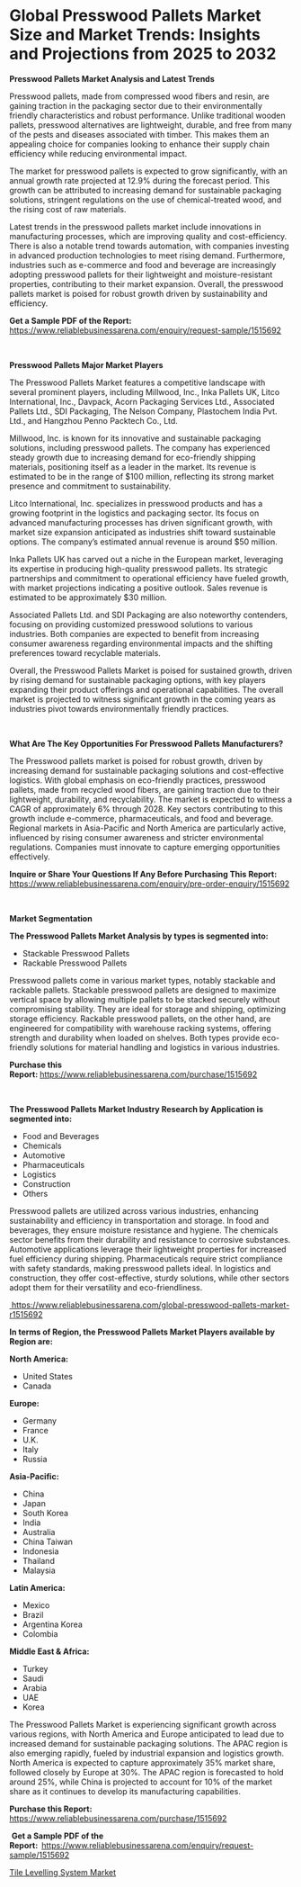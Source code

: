 <p><h1>Global Presswood Pallets Market Size and Market Trends: Insights and Projections from 2025 to 2032</h1></p><p><strong>Presswood Pallets Market Analysis and Latest Trends</strong></p>
<p><p>Presswood pallets, made from compressed wood fibers and resin, are gaining traction in the packaging sector due to their environmentally friendly characteristics and robust performance. Unlike traditional wooden pallets, presswood alternatives are lightweight, durable, and free from many of the pests and diseases associated with timber. This makes them an appealing choice for companies looking to enhance their supply chain efficiency while reducing environmental impact.</p><p>The market for presswood pallets is expected to grow significantly, with an annual growth rate projected at 12.9% during the forecast period. This growth can be attributed to increasing demand for sustainable packaging solutions, stringent regulations on the use of chemical-treated wood, and the rising cost of raw materials. </p><p>Latest trends in the presswood pallets market include innovations in manufacturing processes, which are improving quality and cost-efficiency. There is also a notable trend towards automation, with companies investing in advanced production technologies to meet rising demand. Furthermore, industries such as e-commerce and food and beverage are increasingly adopting presswood pallets for their lightweight and moisture-resistant properties, contributing to their market expansion. Overall, the presswood pallets market is poised for robust growth driven by sustainability and efficiency.</p></p>
<p><strong>Get a Sample PDF of the Report:&nbsp;</strong> <a href="https://www.reliablebusinessarena.com/enquiry/request-sample/1515692?utm_campaign=3575&utm_medium=2&utm_source=Github&utm_content=ia&utm_term=05042025&utm_id=presswood-pallets">https://www.reliablebusinessarena.com/enquiry/request-sample/1515692</a></p>
<p>&nbsp;</p>
<p><strong>Presswood Pallets Major Market Players</strong></p>
<p><p>The Presswood Pallets Market features a competitive landscape with several prominent players, including Millwood, Inc., Inka Pallets UK, Litco International, Inc., Davpack, Acorn Packaging Services Ltd., Associated Pallets Ltd., SDI Packaging, The Nelson Company, Plastochem India Pvt. Ltd., and Hangzhou Penno Packtech Co., Ltd. </p><p>Millwood, Inc. is known for its innovative and sustainable packaging solutions, including presswood pallets. The company has experienced steady growth due to increasing demand for eco-friendly shipping materials, positioning itself as a leader in the market. Its revenue is estimated to be in the range of $100 million, reflecting its strong market presence and commitment to sustainability.</p><p>Litco International, Inc. specializes in presswood products and has a growing footprint in the logistics and packaging sector. Its focus on advanced manufacturing processes has driven significant growth, with market size expansion anticipated as industries shift toward sustainable options. The company’s estimated annual revenue is around $50 million.</p><p>Inka Pallets UK has carved out a niche in the European market, leveraging its expertise in producing high-quality presswood pallets. Its strategic partnerships and commitment to operational efficiency have fueled growth, with market projections indicating a positive outlook. Sales revenue is estimated to be approximately $30 million.</p><p>Associated Pallets Ltd. and SDI Packaging are also noteworthy contenders, focusing on providing customized presswood solutions to various industries. Both companies are expected to benefit from increasing consumer awareness regarding environmental impacts and the shifting preferences toward recyclable materials.</p><p>Overall, the Presswood Pallets Market is poised for sustained growth, driven by rising demand for sustainable packaging options, with key players expanding their product offerings and operational capabilities. The overall market is projected to witness significant growth in the coming years as industries pivot towards environmentally friendly practices.</p></p>
<p>&nbsp;</p>
<p><strong>What Are The Key Opportunities For Presswood Pallets Manufacturers?</strong></p>
<p><p>The Presswood pallets market is poised for robust growth, driven by increasing demand for sustainable packaging solutions and cost-effective logistics. With global emphasis on eco-friendly practices, presswood pallets, made from recycled wood fibers, are gaining traction due to their lightweight, durability, and recyclability. The market is expected to witness a CAGR of approximately 6% through 2028. Key sectors contributing to this growth include e-commerce, pharmaceuticals, and food and beverage. Regional markets in Asia-Pacific and North America are particularly active, influenced by rising consumer awareness and stricter environmental regulations. Companies must innovate to capture emerging opportunities effectively.</p></p>
<p><strong>Inquire or Share Your Questions If Any Before Purchasing This Report:</strong> <a href="https://www.reliablebusinessarena.com/enquiry/pre-order-enquiry/1515692?utm_campaign=3575&utm_medium=2&utm_source=Github&utm_content=ia&utm_term=05042025&utm_id=presswood-pallets">https://www.reliablebusinessarena.com/enquiry/pre-order-enquiry/1515692</a></p>
<p>&nbsp;</p>
<p><strong>Market Segmentation</strong></p>
<p><strong>The Presswood Pallets Market Analysis by types is segmented into:</strong></p>
<p><ul><li>Stackable Presswood Pallets</li><li>Rackable Presswood Pallets</li></ul></p>
<p><p>Presswood pallets come in various market types, notably stackable and rackable pallets. Stackable presswood pallets are designed to maximize vertical space by allowing multiple pallets to be stacked securely without compromising stability. They are ideal for storage and shipping, optimizing storage efficiency. Rackable presswood pallets, on the other hand, are engineered for compatibility with warehouse racking systems, offering strength and durability when loaded on shelves. Both types provide eco-friendly solutions for material handling and logistics in various industries.</p></p>
<p><strong>Purchase this Report:&nbsp;</strong><a href="https://www.reliablebusinessarena.com/purchase/1515692?utm_campaign=3575&utm_medium=2&utm_source=Github&utm_content=ia&utm_term=05042025&utm_id=presswood-pallets">https://www.reliablebusinessarena.com/purchase/1515692</a></p>
<p>&nbsp;</p>
<p><strong>The Presswood Pallets Market Industry Research by Application is segmented into:</strong></p>
<p><ul><li>Food and Beverages</li><li>Chemicals</li><li>Automotive</li><li>Pharmaceuticals</li><li>Logistics</li><li>Construction</li><li>Others</li></ul></p>
<p><p>Presswood pallets are utilized across various industries, enhancing sustainability and efficiency in transportation and storage. In food and beverages, they ensure moisture resistance and hygiene. The chemicals sector benefits from their durability and resistance to corrosive substances. Automotive applications leverage their lightweight properties for increased fuel efficiency during shipping. Pharmaceuticals require strict compliance with safety standards, making presswood pallets ideal. In logistics and construction, they offer cost-effective, sturdy solutions, while other sectors adopt them for their versatility and eco-friendliness.</p></p>
<p><a href="https://www.reliablebusinessarena.com/global-presswood-pallets-market-r1515692?utm_campaign=3575&utm_medium=2&utm_source=Github&utm_content=ia&utm_term=05042025&utm_id=presswood-pallets">&nbsp;https://www.reliablebusinessarena.com/global-presswood-pallets-market-r1515692</a></p>
<p><strong>In terms of Region, the Presswood Pallets Market Players available by Region are:</strong></p>
<p>
    <p> <strong> North America: </strong>
        <ul>
            <li>United States</li>
            <li>Canada</li>
        </ul>
        </p> 
    <p> <strong> Europe: </strong>
        <ul>
            <li>Germany</li>
            <li>France</li>
            <li>U.K.</li>
            <li>Italy</li>
            <li>Russia</li>
        </ul>
        </p> 
    <p> <strong> Asia-Pacific: </strong>
        <ul>
            <li>China</li>
            <li>Japan</li>
            <li>South Korea</li>
            <li>India</li>
            <li>Australia</li>
            <li>China Taiwan</li>
            <li>Indonesia</li>
            <li>Thailand</li>
            <li>Malaysia</li>
        </ul>
        </p> 
    <p> <strong> Latin America: </strong>
        <ul>
            <li>Mexico</li>
            <li>Brazil</li>
            <li>Argentina Korea</li>
            <li>Colombia</li>
        </ul>
        </p> 
    <p> <strong> Middle East & Africa: </strong>
        <ul>
            <li>Turkey</li>
            <li>Saudi</li>
            <li>Arabia</li>
            <li>UAE</li>
            <li>Korea</li>
        </ul>
    </p>
    </p>
<p><p>The Presswood Pallets Market is experiencing significant growth across various regions, with North America and Europe anticipated to lead due to increased demand for sustainable packaging solutions. The APAC region is also emerging rapidly, fueled by industrial expansion and logistics growth. North America is expected to capture approximately 35% market share, followed closely by Europe at 30%. The APAC region is forecasted to hold around 25%, while China is projected to account for 10% of the market share as it continues to develop its manufacturing capabilities.</p></p>
<p><strong>Purchase this Report: </strong><a href="https://www.reliablebusinessarena.com/purchase/1515692?utm_campaign=3575&utm_medium=2&utm_source=Github&utm_content=ia&utm_term=05042025&utm_id=presswood-pallets">https://www.reliablebusinessarena.com/purchase/1515692</a></p>
<p>&nbsp;<strong>Get a Sample PDF of the Report:&nbsp;&nbsp;</strong><a href="https://www.reliablebusinessarena.com/enquiry/request-sample/1515692?utm_campaign=3575&utm_medium=2&utm_source=Github&utm_content=ia&utm_term=05042025&utm_id=presswood-pallets">https://www.reliablebusinessarena.com/enquiry/request-sample/1515692</a></p>
<p><strong></strong></p>
<p><p><a href="https://github.com/chaiszepkadk/Market-Research-Report-List-1/blob/main/tile-levelling-system-market.md?utm_campaign=3575&utm_medium=2&utm_source=Github&utm_content=ia&utm_term=05042025&utm_id=presswood-pallets">Tile Levelling System Market</a></p></p>
